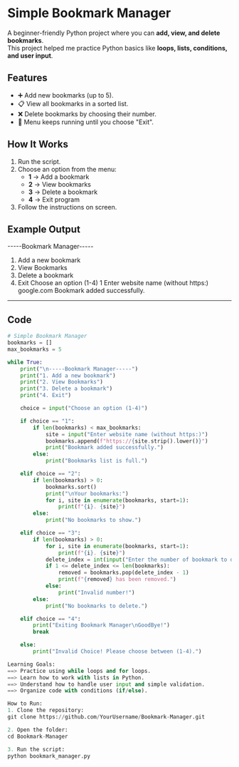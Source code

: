 # Simple Bookmark Manager

A beginner-friendly Python project where you can **add, view, and delete bookmarks**.  
This project helped me practice Python basics like **loops, lists, conditions, and user input**.

## Features
- ➕ Add new bookmarks (up to 5).
- 📋 View all bookmarks in a sorted list.
- ❌ Delete bookmarks by choosing their number.
- 🔁 Menu keeps running until you choose "Exit".

## How It Works
1. Run the script.
2. Choose an option from the menu:
   - **1** → Add a bookmark  
   - **2** → View bookmarks  
   - **3** → Delete a bookmark  
   - **4** → Exit program
3. Follow the instructions on screen.

## Example Output

-----Bookmark Manager-----

1. Add a new bookmark
2. View Bookmarks
3. Delete a bookmark
4. Exit
Choose an option (1-4) 1
Enter website name (without https:) google.com
Bookmark added successfully.


---

## Code
```python
# Simple Bookmark Manager
bookmarks = []
max_bookmarks = 5

while True:
    print("\n-----Bookmark Manager-----")
    print("1. Add a new bookmark")
    print("2. View Bookmarks")
    print("3. Delete a bookmark")
    print("4. Exit")

    choice = input("Choose an option (1-4)")

    if choice == "1":
        if len(bookmarks) < max_bookmarks:
            site = input("Enter website name (without https:)")
            bookmarks.append(f"https://{site.strip().lower()}")
            print("Bookmark added successfully.")
        else:
            print("Bookmarks list is full.")

    elif choice == "2":
        if len(bookmarks) > 0:
            bookmarks.sort()
            print("\nYour bookmarks:")
            for i, site in enumerate(bookmarks, start=1):
                print(f"{i}. {site}")
        else:
            print("No bookmarks to show.")

    elif choice == "3":
        if len(bookmarks) > 0:
            for i, site in enumerate(bookmarks, start=1):
                print(f"{i}. {site}")
            delete_index = int(input("Enter the number of bookmark to delete: "))
            if 1 <= delete_index <= len(bookmarks):
                removed = bookmarks.pop(delete_index - 1)
                print(f"{removed} has been removed.")
            else:
                print("Invalid number!")
        else:
            print("No bookmarks to delete.")

    elif choice == "4":
        print("Exiting Bookmark Manager\nGoodBye!")
        break

    else:
        print("Invalid Choice! Please choose between (1-4).")

Learning Goals:
==> Practice using while loops and for loops.
==> Learn how to work with lists in Python.
==> Understand how to handle user input and simple validation.
==> Organize code with conditions (if/else).

How to Run:
1. Clone the repository:
git clone https://github.com/YourUsername/Bookmark-Manager.git

2. Open the folder:
cd Bookmark-Manager

3. Run the script:
python bookmark_manager.py
